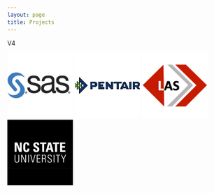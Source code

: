 ```yaml
---
layout: page
title: Projects
---
```

V4

<div id="thumbs">
    <a id="single_image1" href="/projects/SAS"><img src="/projects/img/sas_logo.jpg" alt=""/></a>
    <a id="single_image2" href="/projects/pentair"><img src="/projects/img/pentair.jpg" alt=""/></a>
    <a id="single_image3" href="/projects/LAS"><img src="/projects/img/las_logo.png" alt=""/></a>
    <span class="stretch"></span>
</div>
<div id="thumbs">
    <a id="single_image1" href="/projects/brace"><img src="/projects/img/ncstate_logo.jpg" alt=""/></a>
    <span class="stretch"></span>
</div>

